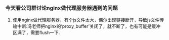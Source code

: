### 今天看公司群讨论nginx做代理服务器遇到的问题

1. 使用nginx做代理服务器，有个js文件太大，偶尔出现链接断开，导致js文件传输中断:冯老师把nginx的‘proxy_buffer’关闭了，就不断了，也有可能是缓冲区满了，需要flush一下.
